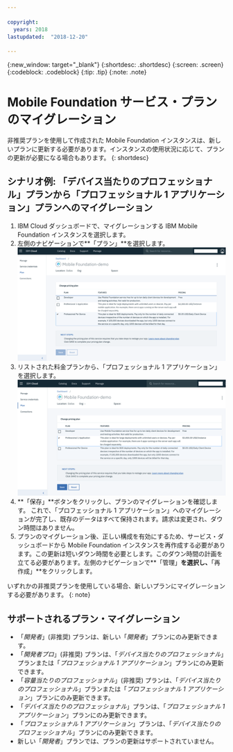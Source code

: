 ```yaml
---

copyright:
  years: 2018
lastupdated:  "2018-12-20"

---
```


{:new_window: target="_blank"}
{:shortdesc: .shortdesc}
{:screen:  .screen}
{:codeblock:  .codeblock}
{:tip: .tip}
{:note: .note}

# Mobile Foundation サービス・プランのマイグレーション

非推奨プランを使用して作成された Mobile Foundation インスタンスは、新しいプランに更新する必要があります。インスタンスの使用状況に応じて、プランの更新が必要になる場合もあります。
{: shortdesc}

## シナリオ例: 「デバイス当たりのプロフェッショナル」プランから「プロフェッショナル 1 アプリケーション」プランへのマイグレーション

1. IBM Cloud ダッシュボードで、マイグレーションする IBM Mobile Foundation インスタンスを選択します。
2. 左側のナビゲーションで**「プラン」**を選択します。
   ![既存の Mobile Foundation プラン](images/existing-plan.png)
3. リストされた料金プランから、「プロフェッショナル 1 アプリケーション」を選択します。
   ![新しい Mobile Foundation プラン](images/new-plan.png)
4. **「保存」**ボタンをクリックし、プランのマイグレーションを確認します。
     これで、「プロフェッショナル 1 アプリケーション」へのマイグレーションが完了し、既存のデータはすべて保持されます。請求は変更され、ダウン時間はありません。
5. プランのマイグレーション後、正しい構成を有効にするため、サービス・ダッシュボードから Mobile Foundation インスタンスを再作成する必要があります。この更新は短いダウン時間を必要とします。このダウン時間の計画を立てる必要があります。左側のナビゲーションで**「管理」**を選択し、**「再作成」**をクリックします。

いずれかの非推奨プランを使用している場合、新しいプランにマイグレーションする必要があります。
{: note}

## サポートされるプラン・マイグレーション

* 「*開発者*」(非推奨) プランは、新しい「*開発者*」プランにのみ更新できます。
* 「*開発者プロ*」(非推奨) プランは、「*デバイス当たりのプロフェッショナル*」プランまたは「*プロフェッショナル 1 アプリケーション*」プランにのみ更新できます。
* 「*容量当たりのプロフェッショナル*」(非推奨) プランは、「*デバイス当たりのプロフェッショナル*」プランまたは「*プロフェッショナル 1 アプリケーション*」プランにのみ更新できます。
* 「*デバイス当たりのプロフェッショナル*」プランは、「*プロフェッショナル 1 アプリケーション*」プランにのみ更新できます。
* 「*プロフェッショナル 1 アプリケーション*」プランは、「*デバイス当たりのプロフェッショナル*」プランにのみ更新できます。
* 新しい「*開発者*」プランでは、プランの更新はサポートされていません。
